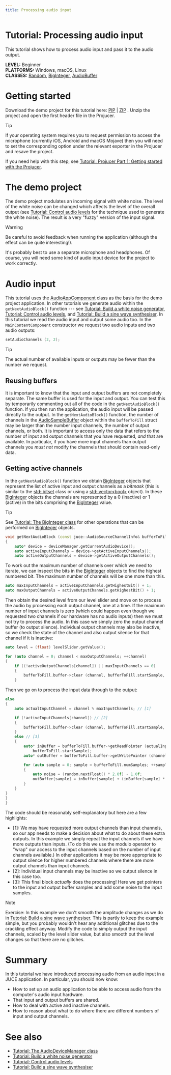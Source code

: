 ```yaml
---
title: Processing audio input
---
```

# Tutorial: Processing audio input

This tutorial shows how to process audio input and pass it to the audio output.

**LEVEL:** Beginner<br/>
**PLATFORMS:** Windows, macOS, Linux<br/>
**CLASSES:** [Random](https://docs.juce.com/master/classRandom.html "A random number generator."), [BigInteger](https://docs.juce.com/master/classBigInteger.html "An arbitrarily large integer class."), [AudioBuffer](https://docs.juce.com/master/classAudioBuffer.html "A multi-channel buffer containing floating point audio samples.")

# Getting started

Download the demo project for this tutorial here: [PIP](https://docs.juce.com/tutorials/PIPs/ProcessingAudioInputTutorial.zip) \| [ZIP](https://docs.juce.com/tutorials/ZIPs/ProcessingAudioInputTutorial.zip) . Unzip the project and open the first header file in the Projucer.

> [!TIP]
>If your operating system requires you to request permission to access the microphone (currently iOS, Android and macOS Mojave) then you will need to set the corresponding option under the relevant exporter in the Projucer and resave the project.

If you need help with this step, see [Tutorial: Projucer Part 1: Getting started with the Projucer](/tutorials/tutorial_new_projucer_project/).

# The demo project

The demo project modulates an incoming signal with white noise. The level of the white noise can be changed which affects the level of the overall output (see [Tutorial: Control audio levels](/tutorials/tutorial_synth_level_control/) for the technique used to generate the white noise). The result is a very \"fuzzy\" version of the input signal.

> [!WARNING]
> Be careful to avoid feedback when running the application (although the effect can be quite interesting!).

It's probably best to use a separate microphone and headphones. Of course, you will need some kind of audio input device for the project to work correctly.

# Audio input

This tutorial uses the [AudioAppComponent](https://docs.juce.com/master/classAudioAppComponent.html "A base class for writing audio apps that stream from the audio i/o devices.") class as the basis for the demo project application. In other tutorials we generate audio within the `getNextAudioBlock()` function --- see [Tutorial: Build a white noise generator](/tutorials/tutorial_simple_synth_noise/), [Tutorial: Control audio levels](/tutorials/tutorial_synth_level_control/), and [Tutorial: Build a sine wave synthesiser](/tutorials/tutorial_sine_synth/). In this tutorial we read the audio input and output some audio too. In the `MainContentComponent` constructor we request two audio inputs and two audio outputs:

```cpp
setAudioChannels (2, 2);
```

> [!TIP]
>The actual number of available inputs or outputs may be fewer than the number we request.

## Reusing buffers

It is important to know that the input and output buffers are not completely separate. The same buffer is used for the input and output. You can test this by temporarily commenting out all of the code in the `getNextAudioBlock()` function. If you then run the application, the audio input will be passed directly to the output. In the `getNextAudioBlock()` function, the number of channels in the [AudioSampleBuffer](https://docs.juce.com/master/classAudioBuffer.html) object within the `bufferToFill` struct may be larger than the number input channels, the number of output channels, or both. It is important to access only the data that refers to the number of input and output channels that you have requested, _and_ that are available. In particular, if you have more input channels than output channels you _must not_ modify the channels that should contain read-only data.

## Getting active channels

In the `getNextAudioBlock()` function we obtain [BigInteger](https://docs.juce.com/master/classBigInteger.html "An arbitrarily large integer class.") objects that represent the list of active input and output channels as a _bitmask_ (this is similar to the [std::bitset](http://www.cplusplus.com/reference/bitset/bitset/) class or using a [std::vector\<bool\>](http://www.cplusplus.com/reference/vector/vector-bool/) object). In these [BigInteger](https://docs.juce.com/master/classBigInteger.html "An arbitrarily large integer class.") objects the channels are represented by a 0 (inactive) or 1 (active) in the bits comprising the [BigInteger](https://docs.juce.com/master/classBigInteger.html "An arbitrarily large integer class.") value.

> [!TIP]
>See [Tutorial: The BigInteger class](/tutorials/tutorial_big_integer/) for other operations that can be performed on [BigInteger](https://docs.juce.com/master/classBigInteger.html "An arbitrarily large integer class.") objects.

```cpp
void getNextAudioBlock (const juce::AudioSourceChannelInfo& bufferToFill) override
{
    auto* device = deviceManager.getCurrentAudioDevice();
    auto activeInputChannels = device->getActiveInputChannels();
    auto activeOutputChannels = device->getActiveOutputChannels();
```

To work out the maximum number of channels over which we need to iterate, we can inspect the bits in the [BigInteger](https://docs.juce.com/master/classBigInteger.html "An arbitrarily large integer class.") objects to find the highest numbered bit. The maximum number of channels will be one more than this.

```cpp
auto maxInputChannels = activeInputChannels.getHighestBit() + 1;
auto maxOutputChannels = activeOutputChannels.getHighestBit() + 1;
```

Then obtain the desired level from our level slider and move on to process the audio by processing each output channel, one at a time. If the maximum number of input channels is zero (which could happen even though we requested two channels if our hardware has no audio inputs) then we must not try to process the audio. In this case we simply zero the output channel buffer (to output silence). Individual output channels may also be inactive, so we check the state of the channel and also output silence for that channel if it is inactive:

```cpp
auto level = (float) levelSlider.getValue();

for (auto channel = 0; channel < maxOutputChannels; ++channel)
{
    if ((!activeOutputChannels[channel]) || maxInputChannels == 0)
    {
        bufferToFill.buffer->clear (channel, bufferToFill.startSample, bufferToFill.numSamples);
    }
```

Then we go on to process the input data through to the output:

```cpp
else
{
    auto actualInputChannel = channel % maxInputChannels; // [1]

    if (!activeInputChannels[channel]) // [2]
    {
        bufferToFill.buffer->clear (channel, bufferToFill.startSample, bufferToFill.numSamples);
    }
    else // [3]
    {
        auto* inBuffer = bufferToFill.buffer->getReadPointer (actualInputChannel,
            bufferToFill.startSample);
        auto* outBuffer = bufferToFill.buffer->getWritePointer (channel, bufferToFill.startSample);

        for (auto sample = 0; sample < bufferToFill.numSamples; ++sample)
        {
            auto noise = (random.nextFloat() * 2.0f) - 1.0f;
            outBuffer[sample] = inBuffer[sample] + (inBuffer[sample] * noise * level);
        }
    }
}
}
}
```

The code should be reasonably self-explanatory but here are a few highlights:

- [1]: We may have requested more output channels than input channels, so our app needs to make a decision about what to do about these extra outputs. In this example we simply repeat the input channels if we have more outputs than inputs. (To do this we use the modulo operator to \"wrap\" our access to the input channels based on the number of input channels available.) In other applications it may be more appropriate to output silence for higher numbered channels where there are more output channels than input channels.
- [2]: Individual input channels may be inactive so we output silence in this case too.
- [3]: This final block _actually_ does the processing! Here we get pointers to the input and output buffer samples and add some noise to the input samples.

> [!NOTE]
> Exercise: In this example we don\'t smooth the amplitude changes as we do in [Tutorial: Build a sine wave synthesiser](/tutorials/tutorial_sine_synth/). This is partly to keep the example simple, but you probably wouldn\'t hear any additional glitches due to the crackling effect anyway. Modify the code to simply output the input channels, scaled by the level slider value, but also smooth out the level changes so that there are no glitches.

# Summary

In this tutorial we have introduced processing audio from an audio input in a JUCE application. In particular, you should now know:

- How to set up an audio application to be able to access audio from the computer's audio input hardware.
- That input and output buffers are shared.
- How to deal with active and inactive channels.
- How to reason about what to do where there are different numbers of input and output channels.

# See also

- [Tutorial: The AudioDeviceManager class](/tutorials/tutorial_audio_device_manager/)
- [Tutorial: Build a white noise generator](/tutorials/tutorial_simple_synth_noise/)
- [Tutorial: Control audio levels](/tutorials/tutorial_synth_level_control/)
- [Tutorial: Build a sine wave synthesiser](/tutorials/tutorial_sine_synth/)
